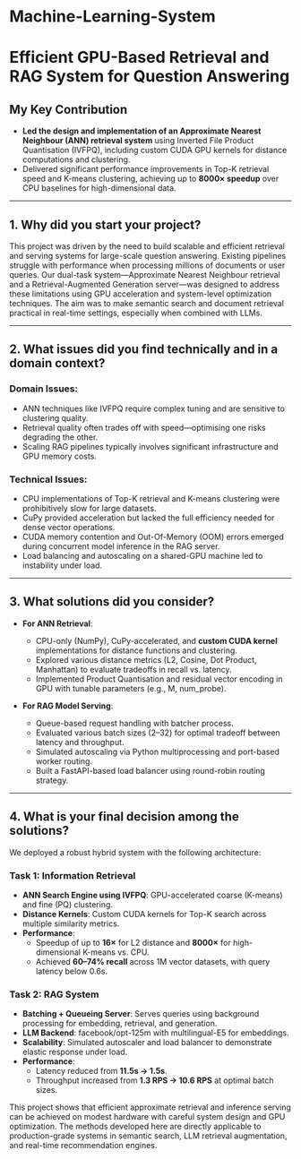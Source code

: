 # Machine-Learning-System

# Efficient GPU-Based Retrieval and RAG System for Question Answering

## My Key Contribution

- **Led the design and implementation of an Approximate Nearest Neighbour (ANN) retrieval system** using Inverted File Product Quantisation (IVFPQ), including custom CUDA GPU kernels for distance computations and clustering.
- Delivered significant performance improvements in Top-K retrieval speed and K-means clustering, achieving up to **8000× speedup** over CPU baselines for high-dimensional data.

---

## 1. Why did you start your project?

This project was driven by the need to build scalable and efficient retrieval and serving systems for large-scale question answering. Existing pipelines struggle with performance when processing millions of documents or user queries. Our dual-task system—Approximate Nearest Neighbour retrieval and a Retrieval-Augmented Generation server—was designed to address these limitations using GPU acceleration and system-level optimization techniques. The aim was to make semantic search and document retrieval practical in real-time settings, especially when combined with LLMs.

---

## 2. What issues did you find technically and in a domain context?

### Domain Issues:
- ANN techniques like IVFPQ require complex tuning and are sensitive to clustering quality.
- Retrieval quality often trades off with speed—optimising one risks degrading the other.
- Scaling RAG pipelines typically involves significant infrastructure and GPU memory costs.

### Technical Issues:
- CPU implementations of Top-K retrieval and K-means clustering were prohibitively slow for large datasets.
- CuPy provided acceleration but lacked the full efficiency needed for dense vector operations.
- CUDA memory contention and Out-Of-Memory (OOM) errors emerged during concurrent model inference in the RAG server.
- Load balancing and autoscaling on a shared-GPU machine led to instability under load.

---

## 3. What solutions did you consider?

- **For ANN Retrieval**:
  - CPU-only (NumPy), CuPy-accelerated, and **custom CUDA kernel** implementations for distance functions and clustering.
  - Explored various distance metrics (L2, Cosine, Dot Product, Manhattan) to evaluate tradeoffs in recall vs. latency.
  - Implemented Product Quantisation and residual vector encoding in GPU with tunable parameters (e.g., M, num_probe).

- **For RAG Model Serving**:
  - Queue-based request handling with batcher process.
  - Evaluated various batch sizes (2–32) for optimal tradeoff between latency and throughput.
  - Simulated autoscaling via Python multiprocessing and port-based worker routing.
  - Built a FastAPI-based load balancer using round-robin routing strategy.

---

## 4. What is your final decision among the solutions?

We deployed a robust hybrid system with the following architecture:

### Task 1: Information Retrieval
- **ANN Search Engine using IVFPQ**: GPU-accelerated coarse (K-means) and fine (PQ) clustering.
- **Distance Kernels**: Custom CUDA kernels for Top-K search across multiple similarity metrics.
- **Performance**:
  - Speedup of up to **16×** for L2 distance and **8000×** for high-dimensional K-means vs. CPU.
  - Achieved **60–74% recall** across 1M vector datasets, with query latency below 0.6s.

### Task 2: RAG System
- **Batching + Queueing Server**: Serves queries using background processing for embedding, retrieval, and generation.
- **LLM Backend**: facebook/opt-125m with multilingual-E5 for embeddings.
- **Scalability**: Simulated autoscaler and load balancer to demonstrate elastic response under load.
- **Performance**:
  - Latency reduced from **11.5s → 1.5s**.
  - Throughput increased from **1.3 RPS → 10.6 RPS** at optimal batch sizes.

This project shows that efficient approximate retrieval and inference serving can be achieved on modest hardware with careful system design and GPU optimization. The methods developed here are directly applicable to production-grade systems in semantic search, LLM retrieval augmentation, and real-time recommendation engines.
